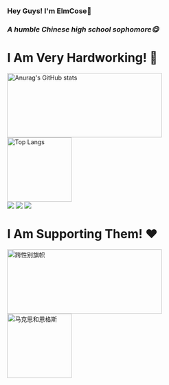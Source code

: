 ### Hey Guys!  I'm ElmCose👋
### *A humble Chinese high school sophomore😋*


# I Am Very Hardworking! :muscle:

<p align="left">
  <img src="https://github-readme-stats.vercel.app/api?username=DiodeCN&show_icons=true&theme=transparent" alt="Anurag's GitHub stats" style="height:150px;width:360px;"/>
  <img src="https://github-readme-stats.vercel.app/api/top-langs/?username=DiodeCN&layout=compact&theme=transparent" alt="Top Langs" style="height:150px;"/>
  <br />
  <img src="https://img.shields.io/badge/I%20Approval-AGPLv3-blue" />
  <img src="https://img.shields.io/badge/I%20Enjoy-Gin-ff69b4" />
  <img src="https://img.shields.io/badge/I%20Like-React-white" />
</p>

# I Am Supporting Them! ❤️️

<p align="left">
    <a href="https://src.diodecn.cn/transgender_flag.jpg" title="跨性别旗帜">
    <img src="https://src.diodecn.cn/transgender_flag.jpg" alt="跨性别旗帜" title="跨性别旗帜"  style="height:150px;width:360px;" />
    </a>
    <a href="https://src.diodecn.cn/Marx_and_Engels.jpg" title="马克思和恩格斯">
    <img src="https://src.diodecn.cn/Marx_and_Engels.jpg" alt="马克思和恩格斯" title="马克思和恩格斯" style="height:150px;" />
  </a>
  <br>
</p>
